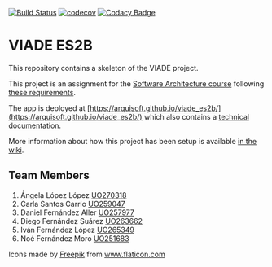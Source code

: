 [![Build Status](https://travis-ci.org/Arquisoft/viade_es2b.svg?branch=master)](https://travis-ci.org/Arquisoft/viade_es2b)
[![codecov](https://codecov.io/gh/Arquisoft/viade_es2b/branch/master/graph/badge.svg)](https://codecov.io/gh/Arquisoft/viade_es2b)
[![Codacy Badge](https://api.codacy.com/project/badge/Grade/a51341bb04f849ed8fec4356591860e7)](https://www.codacy.com/gh/Arquisoft/viade_es2b?utm_source=github.com&amp;utm_medium=referral&amp;utm_content=Arquisoft/viade_es2b&amp;utm_campaign=Badge_Grade)

# VIADE ES2B

This repository contains a skeleton of the VIADE project.

This project is an assignment for the [Software Architecture course](https://arquisoft.github.io/) following [these requirements](https://labra.solid.community/public/SoftwareArchitecture/AssignmentDescription/).

The app is deployed at [https://arquisoft.github.io/viade_es2b/](https://arquisoft.github.io/viade_es2b/) which also contains a [technical documentation](https://arquisoft.github.io/viade_es2b/docs).

More information about how this project has been setup is available [in the wiki](https://github.com/Arquisoft/viade_es2b/wiki).

## Team Members
 
1. Ángela López López [UO270318](https://github.com/Ainiall)
2. Carla Santos Carrio [UO259047](https://github.com/carlafw)
3. Daniel Fernández Aller [UO257977](https://github.com/daniferna)
4. Diego Fernández Suárez [UO263662](https://github.com/UO263662)
5. Iván Fernández López [UO265349](https://github.com/uo265349)
5. Noé Fernández Moro [UO251683](https://github.com/uo265349)


Icons made by <a href="https://www.flaticon.com/authors/freepik" title="Freepik">Freepik</a> from <a href="https://www.flaticon.com/" title="Flaticon"> www.flaticon.com</a>
